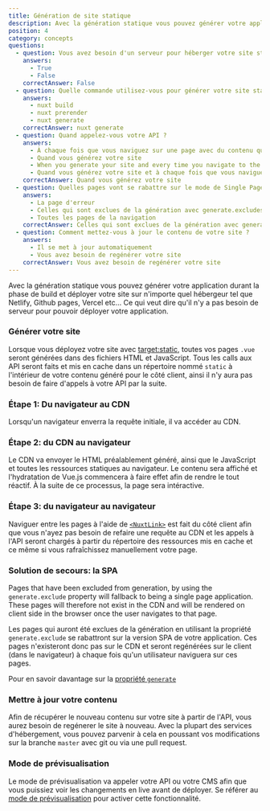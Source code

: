 ```yaml
---
title: Génération de site statique
description: Avec la génération statique vous pouvez générer votre application durant la phase de build et déployer votre site sur n'importe quel hébergeur tel que Netlify, Github pages, Vercel etc...
position: 4
category: concepts
questions:
  - question: Vous avez besoin d'un serveur pour héberger votre site statique
    answers:
      - True
      - False
    correctAnswer: False
  - question: Quelle commande utilisez-vous pour générer votre site statique ?
    answers:
      - nuxt build
      - nuxt prerender
      - nuxt generate
    correctAnswer: nuxt generate
  - question: Quand appelez-vous votre API ?
    answers:
      - À chaque fois que vous naviguez sur une page avec du contenu qui provient de votre API
      - Quand vous générez votre site
      - When you generate your site and every time you navigate to the page with the API content
      - Quand vous générez votre site et à chaque fois que vous naviguez sur une page avec du contenu qui provient de votre API
    correctAnswer: Quand vous générez votre site
  - question: Quelles pages vont se rabattre sur le mode de Single Page App ?
    answers:
      - La page d'erreur
      - Celles qui sont exclues de la génération avec generate.excludes
      - Toutes les pages de la navigation
    correctAnswer: Celles qui sont exclues de la génération avec generate.excludes
  - question: Comment mettez-vous à jour le contenu de votre site ?
    answers:
      - Il se met à jour automatiquement
      - Vous avez besoin de regénérer votre site
    correctAnswer: Vous avez besoin de regénérer votre site
---
```


Avec la génération statique vous pouvez générer votre application durant la phase de build et déployer votre site sur n'importe quel hébergeur tel que Netlify, Github pages, Vercel etc... Ce qui veut dire qu'il n'y a pas besoin de serveur pour pouvoir déployer votre application.

### Générer votre site

Lorsque vous déployez votre site avec [target:static](/guides/features/deployment-targets#static-hosting), toutes vos pages `.vue` seront générées dans des fichiers HTML et JavaScript. Tous les calls aux API seront faits et mis en cache dans un répertoire nommé `static` à l'intérieur de votre contenu généré pour le côté client, ainsi il n'y aura pas besoin de faire d'appels à votre API par la suite.

### Étape 1: Du navigateur au CDN

Lorsqu'un navigateur enverra la requête initiale, il va accéder au CDN.

### Étape 2: du CDN au navigateur

Le CDN va envoyer le HTML préalablement généré, ainsi que le JavaScript et toutes les ressources statiques au navigateur. Le contenu sera affiché et l'hydratation de Vue.js commencera à faire effet afin de rendre le tout réactif. À la suite de ce processus, la page sera intéractive.

### Étape 3: du navigateur au navigateur

Naviguer entre les pages à l'aide de [`<NuxtLink>`](/guides/features/nuxt-components#the-nuxtlink-component) est fait du côté client afin que vous n'ayez pas besoin de refaire une requête au CDN et les appels à l'API seront chargés à partir du répertoire des ressources mis en cache et ce même si vous rafraîchissez manuellement votre page.

### Solution de secours: la SPA

Pages that have been excluded from generation, by using the `generate.exclude` property will fallback to being a single page application. These pages will therefore not exist in the CDN and will be rendered on client side in the browser once the user navigates to that page.

Les pages qui auront été exclues de la génération en utilisant la propriété `generate.exclude` se rabattront sur la version SPA de votre application. Ces pages n'existeront donc pas sur le CDN et seront regénérées sur le client (dans le navigateur) à chaque fois qu'un utilisateur naviguera sur ces pages.

<base-alert type="next">

Pour en savoir davantage sur la [propriété `generate`](/guides/configuration-glossary/configuration-generate#exclude)

</base-alert>

### Mettre à jour votre contenu

Afin de récupérer le nouveau contenu sur votre site à partir de l'API, vous aurez besoin de regénerer le site à nouveau. Avec la plupart des services d'hébergement, vous pouvez parvenir à cela en poussant vos modifications sur la branche `master` avec git ou via une pull request.

### Mode de prévisualisation

Le mode de prévisualisation va appeler votre API ou votre CMS afin que vous puissiez voir les changements en live avant de déployer. Se référer au [mode de prévisualisation](/guides/features/live-preview) pour activer cette fonctionnalité.

<quiz :questions="questions"></quiz>
